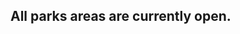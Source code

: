 
<h2 style="grid-column: 2/-2; justify-self: start">All parks areas are currently open.</h2>

<!--
## June 28, 2019

The event lawn and restrooms near Spring Street will be closing at 1 p.m. on June 29 for the [Lane 8 event](/events/2019/06/29/lane-8/). They will reopen on June 30. The dog run will remain open 🐶
-->

<!--
## June 19, 2019

Heads Up 🚧 Grand Park is prep preppin’ for summer! The <del>fountain, splash pad and</del> playground will be closed for maintenance and park improvements. Including a new shade structure to the playground! Apologies for the inconvenience. Thank you for your patience 🙏

## Closed areas

These areas of the park are currently closed or are closing soon.

[Playground](/playground/)
: June 19 – July 3

[Event Lawn & Restrooms](/areas/)
: June 29 – June 30

[Splash Pad](/splash-pad/)
: June 24 – 28
-->
